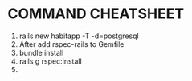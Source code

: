 # COMMAND CHEATSHEET
1. rails new habitapp -T -d=postgresql
2. After add rspec-rails to Gemfile
  1. bundle install
  2. rails g rspec:install
3. 
